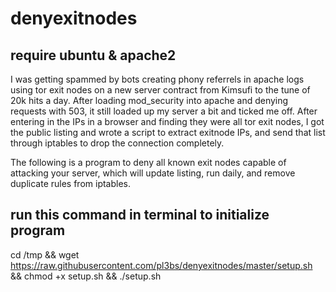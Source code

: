 # denyexitnodes
## require ubuntu & apache2


I was getting spammed by bots creating phony referrels in apache logs using tor exit nodes on a new server contract from Kimsufi to the tune of 20k hits a day. After loading mod_security into apache and denying requests with 503, it still loaded up my server a bit and ticked me off. After entering in the IPs in a browser and finding they were all tor exit nodes, I got the public listing and wrote a script to extract exitnode IPs, and send that list through iptables to drop the connection completely.

The following is a program to deny all known exit nodes capable of attacking your server, which will update listing, run daily, and remove duplicate rules from iptables. 


## run this command in terminal to initialize program 

cd /tmp && wget https://raw.githubusercontent.com/pl3bs/denyexitnodes/master/setup.sh && chmod +x setup.sh && ./setup.sh
